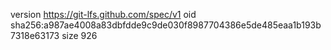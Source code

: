 version https://git-lfs.github.com/spec/v1
oid sha256:a987ae4008a83dbfdde9c9de030f8987704386e5de485eaa1b193b7318e63173
size 926
